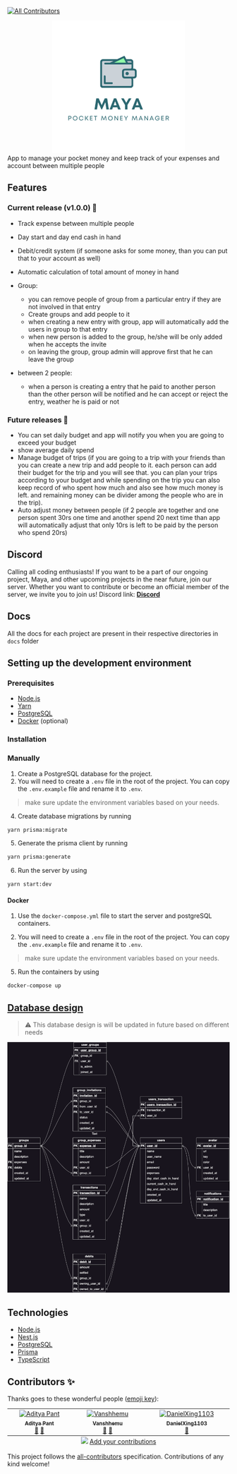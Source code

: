 <!-- ALL-CONTRIBUTORS-BADGE:START - Do not remove or modify this section -->

[![All Contributors](https://img.shields.io/badge/all_contributors-3-orange.svg?style=flat-square)](#contributors-)

<!-- ALL-CONTRIBUTORS-BADGE:END -->

<div align="center">
<img alt="logo" height="300" width="300" src="./assets/logos/full.png" />
</div>
App to manage your pocket money and keep track of your expenses and account between multiple people

## Features

### Current release (v1.0.0) 🏃

-   Track expense between multiple people
-   Day start and day end cash in hand
-   Debit/credit system (if someone asks for some money, than you can put that to your account as well)
-   Automatic calculation of total amount of money in hand

-   Group:
    -   you can remove people of group from a particular entry if they are not involved in that entry
    -   Create groups and add people to it
    -   when creating a new entry with group, app will automatically add the users in group to that entry
    -   when new person is added to the group, he/she will be only added when he accepts the invite
    -   on leaving the group, group admin will approve first that he can leave the group
-   between 2 people:
    -   when a person is creating a entry that he paid to another person than the other person will be notified and he can accept or reject the entry, weather he is paid or not

### Future releases 🚀

-   You can set daily budget and app will notify you when you are going to exceed your budget
-   show average daily spend
-   Manage budget of trips
    (if you are going to a trip with your friends than you can create a new trip and add people to it.
    each person can add their budget for the trip and you will see that. you can plan your trips according to your budget and while spending on the trip you can also keep record of who spent how much and also see how much money is left. and remaining money can be divider among the people who are in the trip).
-   Auto adjust money between people (if 2 people are together and one person spent 30rs one time and another spend 20 next time than app will automatically adjust that only 10rs is left to be paid by the person who spend 20rs)

## Discord

Calling all coding enthusiasts! If you want to be a part of our ongoing project, Maya, and other upcoming projects in the near future, join our server. Whether you want to contribute or become an official member of the server, we invite you to join us! Discord link: **[Discord](https://discord.com/invite/A2GdYbwAnw)**

## Docs

All the docs for each project are present in their respective directories in `docs` folder

## Setting up the development environment

### Prerequisites

-   [Node.js](https://nodejs.org/en/)
-   [Yarn](https://yarnpkg.com/)
-   [PostgreSQL](https://www.postgresql.org/)
-   [Docker](https://www.docker.com/) (optional)

### Installation

### Manually

1. Create a PostgreSQL database for the project.
2. You will need to create a `.env` file in the root of the project. You can copy the `.env.example` file and rename it to `.env`.

> make sure update the environment variables based on your needs.

4. Create database migrations by running

```bash
yarn prisma:migrate
```

5. Generate the prisma client by running

```bash
yarn prisma:generate
```

6. Run the server by using

```bash
yarn start:dev
```

#### Docker

1. Use the `docker-compose.yml` file to start the server and postgreSQL containers.

2. You will need to create a `.env` file in the root of the project. You can copy the `.env.example` file and rename it to `.env`.

> make sure update the environment variables based on your needs.

5. Run the containers by using

```bash
docker-compose up
```

## [Database design](https://tinyurl.com/2cz8mf74)

> :warning:
> This database design is will be updated in future based on different needs

![db design](./docs/database/db-design.png)

## Technologies

-   [Node.js](https://nodejs.org/en/)
-   [Nest.js](https://nestjs.com/)
-   [PostgreSQL](https://www.postgresql.org/)
-   [Prisma](https://www.prisma.io/)
-   [TypeScript](https://www.typescriptlang.org/)

## Contributors ✨

Thanks goes to these wonderful people ([emoji key](https://allcontributors.org/docs/en/emoji-key)):

<!-- ALL-CONTRIBUTORS-LIST:START - Do not remove or modify this section -->
<!-- prettier-ignore-start -->
<!-- markdownlint-disable -->
<table>
  <tbody>
    <tr>
      <td align="center" valign="top" width="14.28%"><a href="https://github.com/AdityaaPant"><img src="https://avatars.githubusercontent.com/u/128887705?v=4?s=70" width="70px;" alt="Aditya Pant"/><br /><sub><b>Aditya Pant</b></sub></a><br /><a href="#design-adityaapant" title="Design">🎨</a> <a href="https://github.com/aayushchugh/maya/commits?author=adityaapant" title="Documentation">📖</a></td>
      <td align="center" valign="top" width="14.28%"><a href="https://github.com/Vanshhemu"><img src="https://avatars.githubusercontent.com/u/134847830?v=4?s=70" width="70px;" alt="Vanshhemu"/><br /><sub><b>Vanshhemu</b></sub></a><br /><a href="#design-Vanshhemu" title="Design">🎨</a> <a href="https://github.com/aayushchugh/maya/commits?author=Vanshhemu" title="Documentation">📖</a></td>
      <td align="center" valign="top" width="14.28%"><a href="https://github.com/DanielXing1103"><img src="https://avatars.githubusercontent.com/u/112993709?v=4?s=70" width="70px;" alt="DanielXing1103"/><br /><sub><b>DanielXing1103</b></sub></a><br /><a href="https://github.com/aayushchugh/maya/commits?author=DanielXing1103" title="Documentation">📖</a></td>
    </tr>
  </tbody>
  <tfoot>
    <tr>
      <td align="center" size="13px" colspan="7">
        <img src="https://raw.githubusercontent.com/all-contributors/all-contributors-cli/1b8533af435da9854653492b1327a23a4dbd0a10/assets/logo-small.svg">
          <a href="https://all-contributors.js.org/docs/en/bot/usage">Add your contributions</a>
        </img>
      </td>
    </tr>
  </tfoot>
</table>

<!-- markdownlint-restore -->
<!-- prettier-ignore-end -->

<!-- ALL-CONTRIBUTORS-LIST:END -->

This project follows the [all-contributors](https://github.com/all-contributors/all-contributors) specification. Contributions of any kind welcome!
